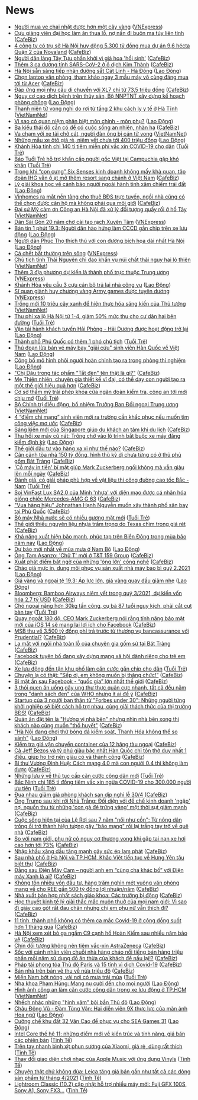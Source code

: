 # News

- [Người mua ve chai nhặt được hơn một cây vàng](https://vnexpress.net/nguoi-mua-ve-chai-nhat-duoc-hon-mot-cay-vang-4250893.html) ([VNExpress](https://vnexpress.net))
- [Cựu giảng viên đại học làm ăn thua lỗ, nợ nần đi buôn ma túy liên tỉnh](https://cafebiz.vn/cuu-giang-vien-dai-hoc-lam-an-thua-lo-no-nan-di-buon-ma-tuy-lien-tinh-20210319134844278.chn) ([CafeBiz](https://cafebiz.vn))
- [4 công ty có trụ sở Hà Nội huy động 5.300 tỷ đồng mua dự án 9,6 hécta Quận 2 của Novaland](https://cafebiz.vn/4-cong-ty-co-tru-so-ha-noi-huy-dong-5300-ty-dong-mua-du-an-96-hecta-quan-2-cua-novaland-20210319134818243.chn) ([CafeBiz](https://cafebiz.vn))
- [Người dân làng Tây Tựu phấn khởi vì giá hoa 'hồi sinh'](https://cafebiz.vn/nguoi-dan-lang-tay-tuu-phan-khoi-vi-gia-hoa-hoi-sinh-20210319134250387.chn) ([CafeBiz](https://cafebiz.vn))
- [Thêm 3 ca dương tính SARS-CoV-2 ở ổ dịch Kim Thành](https://cafebiz.vn/them-3-ca-duong-tinh-sars-cov-2-o-o-dich-kim-thanh-20210319134117177.chn) ([CafeBiz](https://cafebiz.vn))
- [Hà Nội sẵn sàng tiếp nhận đường sắt Cát Linh - Hà Đông](https://laodong.vn/xa-hoi/ha-noi-san-sang-tiep-nhan-duong-sat-cat-linh-ha-dong-890770.ldo) ([Lao Động](https://laodong.vn))
- [Chọn laptop văn phòng, tham khảo ngay 3 mẫu máy vô cùng đáng mua tới từ Acer](https://cafebiz.vn/chon-laptop-van-phong-tham-khao-ngay-3-mau-may-vo-cung-dang-mua-toi-tu-acer-20210319113848717.chn) ([CafeBiz](https://cafebiz.vn))
- [Đáp ứng mọi nhu cầu di chuyển với XL7 chỉ từ 73,5 triệu đồng](https://cafebiz.vn/dap-ung-moi-nhu-cau-di-chuyen-voi-xl7-chi-tu-735-trieu-dong-20210319104154867.chn) ([CafeBiz](https://cafebiz.vn))
- [Nguy cơ cao dịch bệnh trên thủy sản, Bộ NNPTNT xây dựng kế hoạch phòng chống](https://laodong.vn/kinh-te/nguy-co-cao-dich-benh-tren-thuy-san-bo-nnptnt-xay-dung-ke-hoach-phong-chong-890768.ldo) ([Lao Động](https://laodong.vn))
- [Thanh niên tử vong nghi do rơi từ tầng 2 khu cách ly y tế ở Hà Tĩnh](http://vietnamnet.vn/vn/thoi-su/thanh-nien-tu-vong-nghi-do-roi-tu-tang-2-khu-cach-ly-y-te-o-ha-tinh-720851.html) ([VietNamNet](https://vietnamnet.vn))
- [Vì sao có quan niệm phân biệt môn chính - môn phụ?](https://laodong.vn/giao-duc/vi-sao-co-quan-niem-phan-biet-mon-chinh-mon-phu-890769.ldo) ([Lao Động](https://laodong.vn))
- [Ba kiểu thái độ cần có để có cuộc sống an nhiên, nhàn hạ](https://cafebiz.vn/ba-kieu-thai-do-can-co-de-co-cuoc-song-an-nhien-nhan-ha-20210319131543985.chn) ([CafeBiz](https://cafebiz.vn))
- [Va chạm với xe tải chở cát, người đàn ông bị cán tử vong](http://vietnamnet.vn/vn/thoi-su/va-cham-voi-xe-tai-cho-cat-nguoi-dan-ong-bi-can-tu-vong-720848.html) ([VietNamNet](https://vietnamnet.vn))
- [Những mẫu xe ôtô giá rẻ, niêm yết chưa tới 400 triệu đồng](https://laodong.vn/xe/nhung-mau-xe-oto-gia-re-niem-yet-chua-toi-400-trieu-dong-890679.ldo) ([Lao Động](https://laodong.vn))
- [Khánh Hòa tính chi 140 tỉ tiêm miễn phí vắc xin COVID-19 cho dân](https://tuoitre.vn/khanh-hoa-tinh-chi-140-ti-tiem-mien-phi-vac-xin-covid-19-cho-dan-20210319115613247.htm) ([Tuổi Trẻ](https://tuoitre.vn))
- [Báo Tuổi Trẻ hỗ trợ khẩn cấp người gốc Việt tại Campuchia gặp khó khăn](https://tuoitre.vn/bao-tuoi-tre-ho-tro-khan-cap-nguoi-goc-viet-tai-campuchia-gap-kho-khan-20210319120931744.htm) ([Tuổi Trẻ](https://tuoitre.vn))
- [Trong khi “con cưng” Six Senses kinh doanh không mấy khả quan, tập đoàn IHG vẫn ồ ạt mở thêm resort sang chảnh ở Việt Nam](https://cafebiz.vn/trong-khi-con-cung-six-senses-kinh-doanh-khong-may-kha-quan-tap-doan-ihg-van-o-at-mo-them-resort-sang-chanh-o-viet-nam-20210319104412576.chn) ([CafeBiz](https://cafebiz.vn))
- [Lý giải khoa học về cảnh báo người ngoài hành tinh xâm chiếm trái đất](https://laodong.vn/the-gioi/ly-giai-khoa-hoc-ve-canh-bao-nguoi-ngoai-hanh-tinh-xam-chiem-trai-dat-890630.ldo) ([Lao Động](https://laodong.vn))
- [Vinhomes ra mắt nền tảng cho thuê BĐS trực tuyến, ngồi nhà cũng có thể chọn được căn hộ mà không phải qua môi giới](https://cafebiz.vn/vinhomes-ra-mat-nen-tang-cho-thue-bds-truc-tuyen-ngoi-nha-cung-co-the-chon-duoc-can-ho-ma-khong-phai-qua-moi-gioi-2021031911193867.chn) ([CafeBiz](https://cafebiz.vn))
- [Đại sứ Mỹ cảm ơn Công an Hà Nội đã xử lý đối tượng quấy rối ở hồ Tây](http://vietnamnet.vn/vn/thoi-su/chinh-tri/dai-su-my-cam-on-cong-an-ha-noi-da-xu-ly-doi-tuong-quay-roi-o-ho-tay-720842.html) ([VietNamNet](https://vietnamnet.vn))
- [Dân Sài Gòn 20 năm chờ cải tạo rạch Xuyên Tâm](https://vnexpress.net/dan-sai-gon-20-nam-cho-cai-tao-rach-xuyen-tam-4247516.html) ([VNExpress](https://vnexpress.net))
- [Bản tin 1 phút 19.3: Người dân hào hứng làm CCCD gắn chip trên xe lưu động](https://laodong.vn/video/ban-tin-1-phut-193-nguoi-dan-hao-hung-lam-cccd-gan-chip-tren-xe-luu-dong-890708.ldo) ([Lao Động](https://laodong.vn))
- [Người dân Phúc Thọ thích thú với con đường bích họa dài nhất Hà Nội](https://laodong.vn/xa-hoi/nguoi-dan-phuc-tho-thich-thu-voi-con-duong-bich-hoa-dai-nhat-ha-noi-890296.ldo) ([Lao Động](https://laodong.vn))
- [Cá chết bất thường trên sông](https://vnexpress.net/ca-chet-bat-thuong-tren-song-4250850.html) ([VNExpress](https://vnexpress.net))
- [Chủ tịch tỉnh Thái Nguyên chỉ đạo khẩn vụ núi chất thải nguy hại lộ thiên](http://vietnamnet.vn/vn/thoi-su/moi-truong/chu-tich-tinh-thai-nguyen-chi-dao-khan-vu-nui-chat-thai-nguy-hai-lo-thien-720808.html) ([VietNamNet](https://vietnamnet.vn))
- [Thêm 3 địa phương dự kiến là thành phố trực thuộc Trung ương](https://vnexpress.net/them-3-dia-phuong-du-kien-la-thanh-pho-truc-thuoc-trung-uong-4249953.html) ([VNExpress](https://vnexpress.net))
- [Khánh Hòa yêu cầu 3 cựu cán bộ trả lại nhà công vụ](https://laodong.vn/xa-hoi/khanh-hoa-yeu-cau-3-cuu-can-bo-tra-lai-nha-cong-vu-890737.ldo) ([Lao Động](https://laodong.vn))
- [Sĩ quan giành huy chương vàng Army games được tuyên dương](https://vnexpress.net/si-quan-gianh-huy-chuong-vang-army-games-duoc-tuyen-duong-4250395.html) ([VNExpress](https://vnexpress.net))
- [Trồng mới 10 triệu cây xanh để hiện thực hóa sáng kiến của Thủ tướng](http://vietnamnet.vn/vn/thoi-su/moi-truong/trong-moi-10-trieu-cay-xanh-de-hien-thuc-hoa-sang-kien-cua-thu-tuong-720764.html) ([VietNamNet](https://vietnamnet.vn))
- [Thu phí xa lộ Hà Nội từ 1-4, giảm 50% mức thu cho cư dân hai bên đường](https://tuoitre.vn/thu-phi-xa-lo-ha-noi-tu-1-4-giam-50-muc-thu-cho-cu-dan-hai-ben-duong-20210319084335261.htm) ([Tuổi Trẻ](https://tuoitre.vn))
- [Vận tải hành khách tuyến Hải Phòng - Hải Dương được hoạt động trở lại](https://laodong.vn/giao-thong/van-tai-hanh-khach-tuyen-hai-phong-hai-duong-duoc-hoat-dong-tro-lai-890727.ldo) ([Lao Động](https://laodong.vn))
- [Thành phố Phú Quốc có thêm 1 phó chủ tịch](https://tuoitre.vn/thanh-pho-phu-quoc-co-them-1-pho-chu-tich-20210319095616651.htm) ([Tuổi Trẻ](https://tuoitre.vn))
- [Thủ đoạn lừa bán vé máy bay &quot;giải cứu&quot; sinh viên Hàn Quốc về Việt Nam](https://laodong.vn/phap-luat/thu-doan-lua-ban-ve-may-bay-giai-cuu-sinh-vien-han-quoc-ve-viet-nam-890716.ldo) ([Lao Động](https://laodong.vn))
- [Công bố mô hình phôi người hoàn chỉnh tạo ra trong phòng thí nghiệm](https://laodong.vn/the-gioi/cong-bo-mo-hinh-phoi-nguoi-hoan-chinh-tao-ra-trong-phong-thi-nghiem-890686.ldo) ([Lao Động](https://laodong.vn))
- ["Chị Dậu trong tác phẩm "Tắt đèn" tên thật là gì?"](https://cafebiz.vn/chi-dau-trong-tac-pham-tat-den-ten-that-la-gi-20210319102717234.chn) ([CafeBiz](https://cafebiz.vn))
- [Mẹ Thiên nhiên, chuyên gia thiết kế vĩ đại, có thể dạy con người tạo ra một thế giới hiệu quả hơn](https://cafebiz.vn/me-thien-nhien-chuyen-gia-thiet-ke-vi-dai-co-the-day-con-nguoi-tao-ra-mot-the-gioi-hieu-qua-hon-20210319104444634.chn) ([CafeBiz](https://cafebiz.vn))
- [Cơ sở thẩm mỹ trái phép khóa cửa ngăn đoàn kiểm tra, công an tới mới chịu mở](https://tuoitre.vn/co-so-tham-my-trai-phep-khoa-cua-ngan-doan-kiem-tra-cong-an-toi-moi-chiu-mo-20210319085036313.htm) ([Tuổi Trẻ](https://tuoitre.vn))
- [Bộ Chính trị điều động, bổ nhiệm Trưởng Ban Đối ngoại Trung ương](http://vietnamnet.vn/vn/thoi-su/chinh-tri/bo-chinh-tri-dieu-dong-bo-nhiem-truong-ban-doi-ngoai-trung-uong-720801.html) ([VietNamNet](https://vietnamnet.vn))
- [4 “điểm chí mạng” sinh viên mới ra trường cần khắc phục nếu muốn tìm công việc mơ ước](https://cafebiz.vn/4-diem-chi-mang-sinh-vien-moi-ra-truong-can-khac-phuc-neu-muon-tim-cong-viec-mo-uoc-20210319100928015.chn) ([CafeBiz](https://cafebiz.vn))
- [Sáng kiến mới của Singapore giúp du khách an tâm khi du lịch](https://cafebiz.vn/sang-kien-moi-cua-singapore-giup-du-khach-an-tam-khi-du-lich-20210318185400213.chn) ([CafeBiz](https://cafebiz.vn))
- [Thu hồi xe máy cũ nát: Trông chờ vào lộ trình bắt buộc xe máy đăng kiểm định kỳ](https://laodong.vn/xa-hoi/thu-hoi-xe-may-cu-nat-trong-cho-vao-lo-trinh-bat-buoc-xe-may-dang-kiem-dinh-ky-890560.ldo) ([Lao Động](https://laodong.vn))
- [Thế giới đầu tư vào hàng xa xỉ như thế nào?](https://cafebiz.vn/the-gioi-dau-tu-vao-hang-xa-xi-nhu-the-nao-20210319104217391.chn) ([CafeBiz](https://cafebiz.vn))
- [Cận cảnh tòa nhà 150 tỷ đồng, hình thù kỳ dị chưa từng có ở thủ phủ gốm Bát Tràng](https://cafebiz.vn/can-canh-toa-nha-150-ty-dong-hinh-thu-ky-di-chua-tung-co-o-thu-phu-gom-bat-trang-20210319104320675.chn) ([CafeBiz](https://cafebiz.vn))
- ['Cỗ máy in tiền' bí mật giúp Mark Zuckerberg ngồi không mà vẫn giàu lên mỗi ngày](https://cafebiz.vn/co-may-in-tien-bi-mat-giup-mark-zuckerberg-ngoi-khong-ma-van-giau-len-moi-ngay-20210319103709648.chn) ([CafeBiz](https://cafebiz.vn))
- [Đánh giá, có giải pháp phù hợp về vật liệu thi công đường cao tốc Bắc - Nam](https://tuoitre.vn/danh-gia-co-giai-phap-phu-hop-ve-vat-lieu-thi-cong-duong-cao-toc-bac-nam-20210319103002137.htm) ([Tuổi Trẻ](https://tuoitre.vn))
- [Soi VinFast Lux SA2.0 của Minh 'nhựa' với diện mạo được cá nhân hóa giống chiếc Mercedes-AMG G 63](https://cafebiz.vn/soi-vinfast-lux-sa20-cua-minh-nhua-voi-dien-mao-duoc-ca-nhan-hoa-giong-chiec-mercedes-amg-g-63-20210319091043705.chn) ([CafeBiz](https://cafebiz.vn))
- ["Vua hàng hiệu" Johnathan Hạnh Nguyễn muốn xây thành phố sân bay tại Phú Quốc](https://cafebiz.vn/vua-hang-hieu-johnathan-hanh-nguyen-muon-xay-thanh-pho-san-bay-tai-phu-quoc-20210319102026487.chn) ([CafeBiz](https://cafebiz.vn))
- [Bộ máy Nhà nước sẽ có nhiều gương mặt mới](https://tuoitre.vn/bo-may-nha-nuoc-se-co-nhieu-guong-mat-moi-20210319081311704.htm) ([Tuổi Trẻ](https://tuoitre.vn))
- [Thế giới thiếu nguyên liệu nhựa trầm trọng do Texas chìm trong giá rét](https://cafebiz.vn/the-gioi-thieu-nguyen-lieu-nhua-tram-trong-do-texas-chim-trong-gia-ret-20210319102350593.chn) ([CafeBiz](https://cafebiz.vn))
- [Khả năng xuất hiện bão mạnh, phức tạp trên Biển Đông trong mùa bão năm nay](https://laodong.vn/moi-truong/kha-nang-xuat-hien-bao-manh-phuc-tap-tren-bien-dong-trong-mua-bao-nam-nay-890618.ldo) ([Lao Động](https://laodong.vn))
- [Dự báo mới nhất về mùa mưa ở Nam Bộ](https://laodong.vn/video/du-bao-moi-nhat-ve-mua-mua-o-nam-bo-890499.ldo) ([Lao Động](https://laodong.vn))
- [Ông Tam Asanzo: 'Chữ T' mới ở T&T 159 Group](https://cafebiz.vn/ong-tam-asanzo-chu-t-moi-o-tt-159-group-2021031910115696.chn) ([CafeBiz](https://cafebiz.vn))
- [Xuất phát điểm bất ngờ của những 'ông lớn' công nghệ](https://cafebiz.vn/xuat-phat-diem-bat-ngo-cua-nhung-ong-lon-cong-nghe-20210319085739814.chn) ([CafeBiz](https://cafebiz.vn))
- [Chào giá mực in, dung môi phục vụ sản xuất nhà máy bao bì quý 2.2021](https://laodong.vn/thong-tin-doanh-nghiep/chao-gia-muc-in-dung-moi-phuc-vu-san-xuat-nha-may-bao-bi-quy-22021-890673.ldo) ([Lao Động](https://laodong.vn))
- [Giá vàng và ngoại tệ 19.3: Áp lực lớn, giá vàng quay đầu giảm nhẹ](https://laodong.vn/video/gia-vang-va-ngoai-te-193-ap-luc-lon-gia-vang-quay-dau-giam-nhe-890675.ldo) ([Lao Động](https://laodong.vn))
- [Bloomberg: Bamboo Airways niêm yết trong quý 3/2021, dự kiến vốn hóa 2,7 tỷ USD](https://cafebiz.vn/bloomberg-bamboo-airways-niem-yet-trong-quy-3-2021-du-kien-von-hoa-27-ty-usd-20210319095631145.chn) ([CafeBiz](https://cafebiz.vn))
- [Chó ngoại nặng hơn 30kg tấn công, cụ bà 87 tuổi nguy kịch, phải cắt cụt bàn tay](https://tuoitre.vn/cho-ngoai-nang-hon-30kg-tan-cong-cu-ba-87-tuoi-nguy-kich-phai-cat-cut-ban-tay-20210319085657378.htm) ([Tuổi Trẻ](https://tuoitre.vn))
- [Quay ngoắt 180 độ, CEO Mark Zuckerberg nói rằng tính năng bảo mật mới của iOS 14 sẽ mang lại lợi ích cho Facebook](https://cafebiz.vn/quay-ngoat-180-do-ceo-mark-zuckerberg-noi-rang-tinh-nang-bao-mat-moi-cua-ios-14-se-mang-lai-loi-ich-cho-facebook-2021031909071554.chn) ([CafeBiz](https://cafebiz.vn))
- [MSB thu về 3.500 tỷ đồng phí trả trước từ thương vụ bancassurance với Prudential?](https://cafebiz.vn/msb-thu-ve-3500-ty-dong-phi-tra-truoc-tu-thuong-vu-bancassurance-voi-prudential-20210319093419617.chn) ([CafeBiz](https://cafebiz.vn))
- [Lạ mắt với ngôi nhà toàn lỗ của chuyên gia gốm sứ tại Bát Tràng](https://cafebiz.vn/la-mat-voi-ngoi-nha-toan-lo-cua-chuyen-gia-gom-su-tai-bat-trang-20210319090950455.chn) ([CafeBiz](https://cafebiz.vn))
- [Facebook tuyên bố đang xây dựng mạng xã hội dành riêng cho trẻ em](https://cafebiz.vn/facebook-tuyen-bo-dang-xay-dung-mang-xa-hoi-danh-rieng-cho-tre-em-20210319092249121.chn) ([CafeBiz](https://cafebiz.vn))
- [Xe lưu động đến tận khu phố làm căn cước gắn chip cho dân](https://tuoitre.vn/xe-luu-dong-den-tan-khu-pho-lam-can-cuoc-gan-chip-cho-dan-20210318220913127.htm) ([Tuổi Trẻ](https://tuoitre.vn))
- [Chuyện lạ có thật: “Sếp ơi, em không muốn bị thăng chức!”](https://cafebiz.vn/chuyen-la-co-that-sep-oi-em-khong-muon-bi-thang-chuc-20210319091907566.chn) ([CafeBiz](https://cafebiz.vn))
- [Bí mật ẩn sau Facebook - “quốc gia” lớn nhất thế giới](https://cafebiz.vn/bi-mat-an-sau-facebook-quoc-gia-lon-nhat-the-gioi-20210319090540303.chn) ([CafeBiz](https://cafebiz.vn))
- [3 thói quen ăn uống gây ung thư thực quản cực nhanh, tất cả đều nằm trong "danh sách đen" của WHO nhưng ít ai để ý](https://cafebiz.vn/3-thoi-quen-an-uong-gay-ung-thu-thuc-quan-cuc-nhanh-tat-ca-deu-nam-trong-danh-sach-den-cua-who-nhung-it-ai-de-y-20210319005946791.chn) ([CafeBiz](https://cafebiz.vn))
- [Startup của 3 người bạn thân từ "Forbes under 30": Những người từng khởi nghiệp sẽ biết cách hỗ trợ nhau, cùng giải thách thức của thị trường BĐS!](https://cafebiz.vn/startup-cua-3-nguoi-ban-than-tu-forbes-under-30-nhung-nguoi-tung-khoi-nghiep-se-biet-cach-ho-tro-nhau-cung-giai-thach-thuc-cua-thi-truong-bds-20210319084153814.chn) ([CafeBiz](https://cafebiz.vn))
- [Quán ăn đặt tên là "Hương vị nhà bên" nhưng nhìn nhà bên xong thì khách nào cũng muốn "thổ huyết"](https://cafebiz.vn/quan-an-dat-ten-la-huong-vi-nha-ben-nhung-nhin-nha-ben-xong-thi-khach-nao-cung-muon-tho-huyet-20210319090726798.chn) ([CafeBiz](https://cafebiz.vn))
- [&quot;Hà Nội đang chơi thứ bóng đá kiểm soát, Thanh Hóa không thể so sánh&quot;](https://laodong.vn/video-the-thao/ha-noi-dang-choi-thu-bong-da-kiem-soat-thanh-hoa-khong-the-so-sanh-890637.ldo) ([Lao Động](https://laodong.vn))
- [Kiểm tra giá vận chuyển container của 12 hãng tàu ngoại](https://cafebiz.vn/kiem-tra-gia-van-chuyen-container-cua-12-hang-tau-ngoai-20210319090115936.chn) ([CafeBiz](https://cafebiz.vn))
- [Cả Jeff Bezos và tỷ phú giàu bậc nhất Hàn Quốc chỉ tôn thờ duy nhất 1 điều, giúp họ trở nên giàu có và thành công](https://cafebiz.vn/ca-jeff-bezos-va-ty-phu-giau-bac-nhat-han-quoc-chi-ton-tho-duy-nhat-1-dieu-giup-ho-tro-nen-giau-co-va-thanh-cong-20210318154827297.chn) ([CafeBiz](https://cafebiz.vn))
- [Bí thư Vương Đình Huệ: Cách mạng 4.0 mà con người 0.4 thì không làm được](https://cafebiz.vn/bi-thu-vuong-dinh-hue-cach-mang-40-ma-con-nguoi-04-thi-khong-lam-duoc-20210319085829994.chn) ([CafeBiz](https://cafebiz.vn))
- [Những lưu ý về thủ tục cấp căn cước công dân mới](https://tuoitre.vn/nhung-luu-y-ve-thu-tuc-cap-can-cuoc-cong-dan-moi-20210319075825718.htm) ([Tuổi Trẻ](https://tuoitre.vn))
- [Bắc Ninh chi 185 tỉ đồng tiêm vắc xin ngừa COVID-19 cho 300.000 người ưu tiên](https://tuoitre.vn/bac-ninh-chi-185-ti-dong-tiem-vac-xin-ngua-covid-19-cho-300-000-nguoi-uu-tien-20210319082754137.htm) ([Tuổi Trẻ](https://tuoitre.vn))
- [Đua nhau giảm giá phòng khách sạn dịp nghỉ lễ 30/4](https://cafebiz.vn/dua-nhau-giam-gia-phong-khach-san-dip-nghi-le-30-4-20210319085536142.chn) ([CafeBiz](https://cafebiz.vn))
- [Ông Trump sau khi rời Nhà Trắng: Đối diện với đế chế kinh doanh 'ngập' nợ, nguồn thu từ những 'con gà đẻ trứng vàng' một thời sụt giảm mạnh](https://cafebiz.vn/ong-trump-sau-khi-roi-nha-trang-doi-dien-voi-de-che-kinh-doanh-ngap-no-nguon-thu-tu-nhung-con-ga-de-trung-vang-mot-thoi-sut-giam-manh-20210319084929057.chn) ([CafeBiz](https://cafebiz.vn))
- [Cuộc sống hiện tại của Lệ Rơi sau 7 năm "nổi như cồn": Từ nông dân trồng ổi trở thành hiện tượng gây "bão mạng" rồi lại trắng tay trở về quê nhà](https://cafebiz.vn/cuoc-song-hien-tai-cua-le-roi-sau-7-nam-noi-nhu-con-tu-nong-dan-trong-oi-tro-thanh-hien-tuong-gay-bao-mang-roi-lai-trang-tay-tro-ve-que-nha-20210319085147108.chn) ([CafeBiz](https://cafebiz.vn))
- [So với nam giới, phụ nữ có nguy cơ thương vong khi gặp tai nạn xe hơi cao hơn tới 73%](https://cafebiz.vn/so-voi-nam-gioi-phu-nu-co-nguy-co-thuong-vong-khi-gap-tai-nan-xe-hoi-cao-hon-toi-73-20210319085011275.chn) ([CafeBiz](https://cafebiz.vn))
- [Nhập khẩu xăng dầu tăng mạnh gây sức ép lạm phát](https://cafebiz.vn/nhap-khau-xang-dau-tang-manh-gay-suc-ep-lam-phat-2021031908485109.chn) ([CafeBiz](https://cafebiz.vn))
- [Sau nhà phố ở Hà Nội và TP.HCM, Khắc Việt tiếp tục về Hưng Yên tậu biệt thự](https://cafebiz.vn/sau-nha-pho-o-ha-noi-va-tphcm-khac-viet-tiep-tuc-ve-hung-yen-tau-biet-thu-20210319084846558.chn) ([CafeBiz](https://cafebiz.vn))
- [Đằng sau Điện Máy Cam – người anh em “cùng cha khác bố” với Điện máy Xanh là ai?](https://cafebiz.vn/dang-sau-dien-may-cam-nguoi-anh-em-cung-cha-khac-bo-voi-dien-may-xanh-la-ai-2021031908464764.chn) ([CafeBiz](https://cafebiz.vn))
- [Không tốn nhiều vốn đầu tư, hàng trăm nghìn mét vuông văn phòng mang về cho REE gần 500 tỷ đồng lợi nhuận/năm](https://cafebiz.vn/khong-ton-nhieu-von-dau-tu-hang-tram-nghin-met-vuong-van-phong-mang-ve-cho-ree-gan-500-ty-dong-loi-nhuan-nam-20210319084524646.chn) ([CafeBiz](https://cafebiz.vn))
- [Nhà xuất bản hợp nhất sách giáo khoa: Các trường bị động](https://cafebiz.vn/nha-xuat-ban-hop-nhat-sach-giao-khoa-cac-truong-bi-dong-20210319083912234.chn) ([CafeBiz](https://cafebiz.vn))
- [Học thuyết kinh tế lý giải thắc mắc muôn thuở của mọi nam giới: Vì sao đi giày cao gót rất đau chân nhưng chị em phụ nữ vẫn thích đi?](https://cafebiz.vn/hoc-thuyet-kinh-te-ly-giai-thac-mac-muon-thuo-cua-moi-nam-gioi-vi-sao-di-giay-cao-got-rat-dau-chan-nhung-chi-em-phu-nu-van-thich-di-20210318140856622.chn) ([CafeBiz](https://cafebiz.vn))
- [11 tỉnh, thành phố không có thêm ca mắc Covid-19 ở cộng đồng suốt hơn 1 tháng qua](https://cafebiz.vn/11-tinh-thanh-pho-khong-co-them-ca-mac-covid-19-o-cong-dong-suot-hon-1-thang-qua-20210319083748676.chn) ([CafeBiz](https://cafebiz.vn))
- [Hà Nội xem xét bỏ ga ngầm C9 cạnh hồ Hoàn Kiếm sau nhiều năm bảo vệ](https://cafebiz.vn/ha-noi-xem-xet-bo-ga-ngam-c9-canh-ho-hoan-kiem-sau-nhieu-nam-bao-ve-20210319083549864.chn) ([CafeBiz](https://cafebiz.vn))
- [Chín đối tượng không nên tiêm vắc-xin AstraZeneca](https://cafebiz.vn/chin-doi-tuong-khong-nen-tiem-vac-xin-astrazeneca-20210319083528159.chn) ([CafeBiz](https://cafebiz.vn))
- [Sốc với cảnh nhân viên chuỗi nhà hàng cháo nổi tiếng bán hàng triệu phần mỗi năm sử dụng đồ ăn thừa của khách để nấu lại!?](https://cafebiz.vn/soc-voi-canh-nhan-vien-chuoi-nha-hang-chao-noi-tieng-ban-hang-trieu-phan-moi-nam-su-dung-do-an-thua-cua-khach-de-nau-lai-2021031900571629.chn) ([CafeBiz](https://cafebiz.vn))
- [Pháp tái phong tỏa Thủ đô Paris và 15 tỉnh vì dịch Covid-19](https://cafebiz.vn/phap-tai-phong-toa-thu-do-paris-va-15-tinh-vi-dich-covid-19-20210319083151339.chn) ([CafeBiz](https://cafebiz.vn))
- [Bán nhà trên bản vẽ thu về nửa triệu đô](https://cafebiz.vn/ban-nha-tren-ban-ve-thu-ve-nua-trieu-do-20210319082754059.chn) ([CafeBiz](https://cafebiz.vn))
- [Miền Nam bớt nóng, vài nơi có mưa trái mùa](https://tuoitre.vn/mien-nam-bot-nong-vai-noi-co-mua-trai-mua-20210319074846786.htm) ([Tuổi Trẻ](https://tuoitre.vn))
- [Nha khoa Phạm Hùng: Mang nụ cười đến cho mọi người](https://laodong.vn/thong-tin-doanh-nghiep/nha-khoa-pham-hung-mang-nu-cuoi-den-cho-moi-nguoi-890512.ldo) ([Lao Động](https://laodong.vn))
- [Hình ảnh công an làm căn cước công dân trong xe lưu động ở TP.HCM](http://vietnamnet.vn/vn/thoi-su/hinh-anh-cong-an-lam-can-cuoc-cong-dan-trong-xe-luu-dong-o-tp-hcm-720707.html) ([VietNamNet](https://vietnamnet.vn))
- [Nhếch nhác những &quot;hình xăm&quot; bôi bẩn Thủ đô](https://laodong.vn/photo/nhech-nhac-nhung-hinh-xam-boi-ban-thu-do-889545.ldo) ([Lao Động](https://laodong.vn))
- [Châu Đông Vũ - Đàm Tùng Vận: Hai diễn viên 9X thực lực của màn ảnh Hoa ngữ](https://laodong.vn/photo/chau-dong-vu-dam-tung-van-hai-dien-vien-9x-thuc-luc-cua-man-anh-hoa-ngu-890364.ldo) ([Lao Động](https://laodong.vn))
- [Cưỡng chế khu đất 32 Văn Cao để phục vụ cho SEA Games 31](https://laodong.vn/photo/cuong-che-khu-dat-32-van-cao-de-phuc-vu-cho-sea-games-31-890570.ldo) ([Lao Động](https://laodong.vn))
- [Intel Core thế hệ 11: những điểm mới về kiến trúc và tính năng, giá bán các phiên bản](https://tinhte.vn/thread/intel-core-the-he-11-nhung-diem-moi-ve-kien-truc-va-tinh-nang-gia-ban-cac-phien-ban.3295516/) ([Tinh Tế](https://tinhte.vn))
- [Trên tay nhanh bình xịt phun sương của Xiaomi, giá rẻ, dùng rất thích](https://tinhte.vn/thread/tren-tay-nhanh-binh-xit-phun-suong-cua-xiaomi-gia-re-dung-rat-thich.3295619/) ([Tinh Tế](https://tinhte.vn))
- [Thay đổi giao diện chơi nhạc của Apple Music với ứng dụng Vinyls](https://tinhte.vn/thread/thay-doi-giao-dien-choi-nhac-cua-apple-music-voi-ung-dung-vinyls.3296010/) ([Tinh Tế](https://tinhte.vn))
- [Chuyện thật chứ không đùa: Leica tăng giá bán gần như tất cả các dòng sản phẩm từ tháng 4/2021](https://tinhte.vn/thread/chuyen-that-chu-khong-dua-leica-tang-gia-ban-gan-nhu-tat-ca-cac-dong-san-pham-tu-thang-4-2021.3295461/) ([Tinh Tế](https://tinhte.vn))
- [Lightroom Classic (10.2) cập nhật hỗ trợ nhiều máy mới: Fuji GFX 100S, Sony A1, Sony FX3...](https://tinhte.vn/thread/lightroom-classic-10-2-cap-nhat-ho-tro-nhieu-may-moi-fuji-gfx-100s-sony-a1-sony-fx3.3295822/) ([Tinh Tế](https://tinhte.vn))

